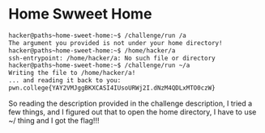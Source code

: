 # Home Swweet Home

```bash
hacker@paths~home-sweet-home:~$ /challenge/run /a
The argument you provided is not under your home directory!
hacker@paths~home-sweet-home:~$ /home/hacker/a
ssh-entrypoint: /home/hacker/a: No such file or directory
hacker@paths~home-sweet-home:~$ /challenge/run ~/a
Writing the file to /home/hacker/a!
... and reading it back to you:
pwn.college{YAY2VMJggBKXCASI4IUsoURWj2I.dNzM4QDLxMTO0czW}
```

So reading the description provided in the challenge description, I tried a few things, and I figured out that to open the home directory, I have to use ~/ thing and I got the flag!!!
